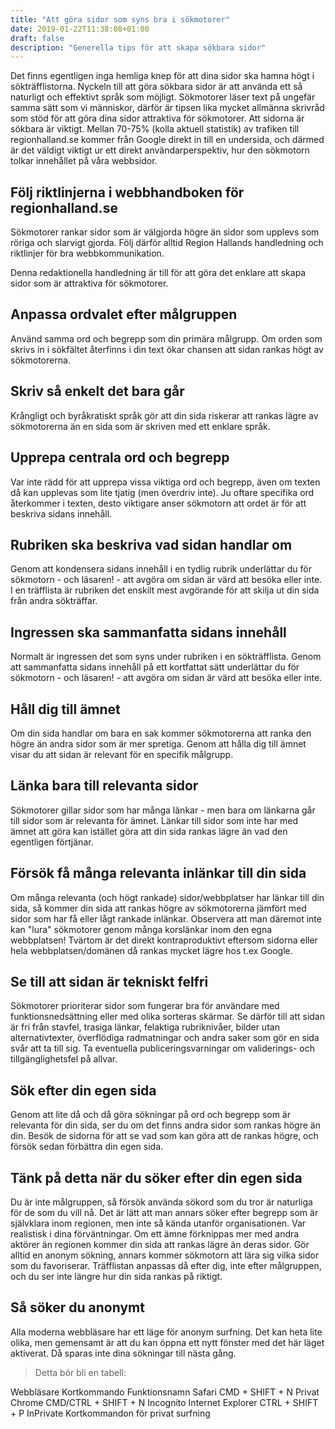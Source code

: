 ```yaml
---
title: "Att göra sidor som syns bra i sökmotorer"
date: 2019-01-22T11:38:08+01:00
draft: false
description: "Generella tips för att skapa sökbara sidor"
---
```

Det finns egentligen inga hemliga knep för att dina sidor ska hamna högt i sökträfflistorna. Nyckeln till att göra sökbara sidor är att använda ett så naturligt och effektivt språk som möjligt. Sökmotorer läser text på ungefär samma sätt som vi människor, därför är tipsen lika mycket allmänna skrivråd som stöd för att göra dina sidor attraktiva för sökmotorer.
Att sidorna är sökbara är viktigt. Mellan 70-75% (kolla aktuell statistik) av trafiken till regionhalland.se kommer från Google direkt in till en undersida, och därmed är det väldigt viktigt ur ett direkt användarperspektiv, hur den sökmotorn tolkar innehållet på våra webbsidor.

## Följ riktlinjerna i webbhandboken för regionhalland.se
Sökmotorer rankar sidor som är välgjorda högre än sidor som upplevs som röriga och slarvigt gjorda. Följ därför alltid Region Hallands handledning och riktlinjer för bra webbkommunikation.

Denna redaktionella handledning är till för att göra det enklare att skapa sidor som är attraktiva för sökmotorer.

## Anpassa ordvalet efter målgruppen
Använd samma ord och begrepp som din primära målgrupp. Om orden som skrivs in i sökfältet återfinns i din text ökar chansen att sidan rankas högt av sökmotorerna.

## Skriv så enkelt det bara går
Krångligt och byråkratiskt språk gör att din sida riskerar att rankas lägre av sökmotorerna än en sida som är skriven med ett enklare språk.

## Upprepa centrala ord och begrepp
Var inte rädd för att upprepa vissa viktiga ord och begrepp, även om texten då kan upplevas som lite tjatig (men överdriv inte). Ju oftare specifika ord återkommer i texten, desto viktigare anser sökmotorn att ordet är för att beskriva sidans innehåll.

## Rubriken ska beskriva vad sidan handlar om
Genom att kondensera sidans innehåll i en tydlig rubrik underlättar du för sökmotorn - och läsaren! - att avgöra om sidan är värd att besöka eller inte. I en träfflista är rubriken det enskilt mest avgörande för att skilja ut din sida från andra sökträffar.

## Ingressen ska sammanfatta sidans innehåll
Normalt är ingressen det som syns under rubriken i en sökträfflista. Genom att sammanfatta sidans innehåll på ett kortfattat sätt underlättar du för sökmotorn - och läsaren! - att avgöra om sidan är värd att besöka eller inte.

## Håll dig till ämnet
Om din sida handlar om bara en sak kommer sökmotorerna att ranka den högre än andra sidor som är mer spretiga. Genom att hålla dig till ämnet visar du att sidan är relevant för en specifik målgrupp.

## Länka bara till relevanta sidor
Sökmotorer gillar sidor som har många länkar - men bara om länkarna går till sidor som är relevanta för ämnet. Länkar till sidor som inte har med ämnet att göra kan istället göra att din sida rankas lägre än vad den egentligen förtjänar.

## Försök få många relevanta inlänkar till din sida
Om många relevanta (och högt rankade) sidor/webbplatser har länkar till din sida, så kommer din sida att rankas högre av sökmotorerna jämfört med sidor som har få eller lågt rankade inlänkar. Observera att man däremot inte kan "lura" sökmotorer genom många korslänkar inom den egna webbplatsen! Tvärtom är det direkt kontraproduktivt eftersom sidorna eller hela webbplatsen/domänen då rankas mycket lägre hos t.ex Google.

## Se till att sidan är tekniskt felfri
Sökmotorer prioriterar sidor som fungerar bra för användare med funktionsnedsättning eller med olika sorteras skärmar. Se därför till att sidan är fri från stavfel, trasiga länkar, felaktiga rubriknivåer, bilder utan alternativtexter, överflödiga radmatningar och andra saker som gör en sida svår att ta till sig. Ta eventuella publiceringsvarningar om validerings- och tillgänglighetsfel på allvar.

## Sök efter din egen sida
Genom att lite då och då göra sökningar på ord och begrepp som är relevanta för din sida, ser du om det finns andra sidor som rankas högre än din. Besök de sidorna för att se vad som kan göra att de rankas högre, och försök sedan förbättra din egen sida.

## Tänk på detta när du söker efter din egen sida
Du är inte målgruppen, så försök använda sökord som du tror är naturliga för de som du vill nå. Det är lätt att man annars söker efter begrepp som är självklara inom regionen, men inte så kända utanför organisationen.
Var realistisk i dina förväntningar. Om ett ämne förknippas mer med andra aktörer än regionen kommer din sida att rankas lägre än deras sidor.
Gör alltid en anonym sökning, annars kommer sökmotorn att lära sig vilka sidor som du favoriserar. Träfflistan anpassas då efter dig, inte efter målgruppen, och du ser inte längre hur din sida rankas på riktigt.

## Så söker du anonymt
Alla moderna webbläsare har ett läge för anonym surfning. Det kan heta lite olika, men gemensamt är att du kan öppna ett nytt fönster med det här läget aktiverat. Då sparas inte dina sökningar till nästa gång.

> Detta bör bli en tabell:

Webbläsare
Kortkommando
Funktionsnamn
Safari
CMD + SHIFT + N
Privat
Chrome
CMD/CTRL + SHIFT + N
Incognito
Internet Explorer
CTRL + SHIFT + P
InPrivate
Kortkommandon för privat surfning
